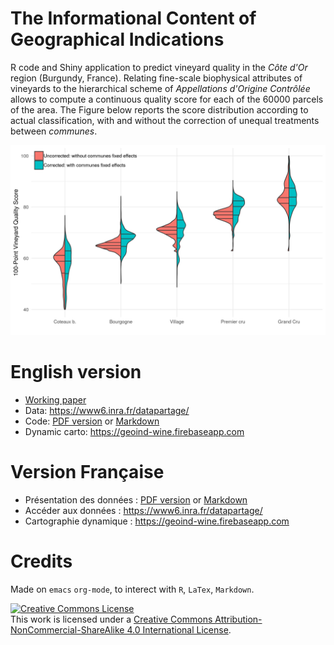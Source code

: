 # The Informational Content of Geographical Indications

R code and Shiny application to predict vineyard quality in the *Côte d'Or* region (Burgundy, France). Relating fine-scale biophysical attributes of vineyards to the hierarchical scheme of *Appellations d'Origine Contrôlée* allows to compute a continuous quality score for each of the 60000 parcels of the area. The Figure below reports the score distribution according to actual classification, with and without the correction of unequal treatments between *communes*.

![img](Figures/MainPlot.png)


# English version

-   [Working paper](WorkingPaper.pdf)
-   Data: <https://www6.inra.fr/datapartage/>
-   Code: [PDF version](ReproPaper.pdf) or [Markdown](ReproPaper.md)
-   Dynamic carto: <https://geoind-wine.firebaseapp.com>


# Version Française

-   Présentation des données : [PDF version](DataPaper.pdf) or [Markdown](DataPaper.md)
-   Accéder aux données : <https://www6.inra.fr/datapartage/>
-   Cartographie dynamique : <https://geoind-wine.firebaseapp.com>


# Credits

Made on `emacs` `org-mode`, to interect with `R`, `LaTex`, `Markdown`.

<a rel="license" href="http://creativecommons.org/licenses/by-nc-sa/4.0/"><img alt="Creative Commons License" style="border-width:0" src="https://i.creativecommons.org/l/by-nc-sa/4.0/88x31.png" /></a><br />This work is licensed under a <a rel="license" href="http://creativecommons.org/licenses/by-nc-sa/4.0/">Creative Commons Attribution-NonCommercial-ShareAlike 4.0 International License</a>.
